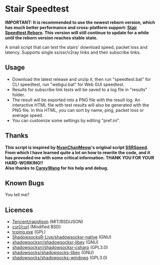 # Stair Speedtest
**IMPORTANT: It is recommended to use the newest reborn version, which has much better performance and cross-platform support: [Stair Speedtest Reborn](https://github.com/tindy2013/stairspeedtest-reborn). This version will still continue to update for a while until the reborn version reaches stable state.**

A small script that can test the stairs' download speed, packet loss and latency. Supports single ss/ssr/v2ray links and their subscribe links.  
## Usage
* Download the latest release and unzip it, then run "speedtest.bat" for CLI speedtest, run "webgui.bat" for Web GUI speedtest.
* Results for subscribe link tests will be saved to a log file in "results" folder.
* The result will be exported into a PNG file with the result log. An interactive HTML file with test results will also be generated with the PNG file. In this HTML, you can sort by name, ping, packet loss or average speed.
* You can customize some settings by editing "pref.ini".
## Thanks
**This script is inspired by [NyanChanMeow](https://github.com/NyanChanMeow)'s original script [SSRSpeed](https://github.com/NyanChanMeow/SSRSpeed). From which I have learned quite a lot on how to rewrite the code, and it has provoded me with some critical information. THANK YOU FOR YOUR HARD-WORKING!!**  
**Also thanks to [CareyWang](https://github.com/CareyWang) for his help and debug.**
## Known Bugs
You tell me?
## Licences
* [Tencent/rapidjson](https://github.com/Tencent/rapidjson) (MIT/BSD/JSON)
* [curl/curl](https://github.com/curl/curl) (Modified BSD)
* [tcping.exe](https://elifulkerson.com/projects/tcping.php) (GPL)
* [ShadowsocksR-Live/shadowsocksr-native](https://github.com/ShadowsocksR-Live/shadowsocksr-native) (GNU)
* [shadowsocksrr/shadowsocksr-libev](https://github.com/shadowsocksrr/shadowsocksr-libev) (GNU)
* [shadowsocksrr/shadowsocksr-csharp](https://github.com/shadowsocksrr/shadowsocksr-csharp) (GPL3.0)
* [shadowsocks/shadowsocks-libev](https://github.com/shadowsocks/shadowsocks-libev) (GNU)
* [shadowsocks/shadowsocks-windows](https://github.com/shadowsocks/shadowsocks-windows) (GPL3.0)
